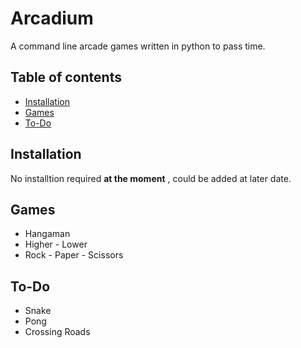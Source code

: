 # Arcadium

A command line arcade games written in python to pass time.


## Table of contents

* [Installation]()
* [Games]()
* [To-Do]()



## Installation
No installtion required **at the moment** , could be added at later date.

## Games
* Hangaman
* Higher - Lower
* Rock - Paper - Scissors

## To-Do 
* Snake
* Pong 
* Crossing Roads


